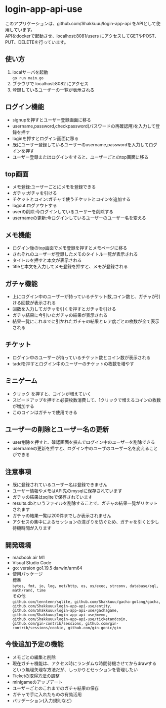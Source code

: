 # login-app-api-use

このアプリケーションは、github.com/Shakkuuu/login-app-api をAPIとして使用しています。  
APIをdockerで起動させ、localhost:8081/users にアクセスしてGETやPOST、PUT、DELETEを行っています。

## 使い方

1. localサーバを起動  
``` go run main.go ```
2. ブラウザで localhost:8082 にアクセス
3. 登録しているユーザーの一覧が表示される

## ログイン機能

* signupを押すとユーザー登録画面に移る
* username,password,checkpassword(パスワードの再確認用)を入力して登録を押す
* loginを押すとログイン画面に移る
* 既にユーザー登録しているユーザーのusername,passwordを入力してログインを押す
* ユーザー登録またはログインをすると、ユーザーごとのtop画面に移る

## top画面

* メモ登録:ユーザーごとにメモを登録できる
* ガチャ:ガチャを引ける
* チケットとコイン:ガチャで使うチケットとコインを追加する
* logout:ログアウトする
* userの削除:今ログインしているユーザーを削除する
* usernameの更新:今ログインしているユーザーのユーザー名を変える

## メモ機能

* ログイン後のtop画面でメモ登録を押すとメモページに移る
* されぞれのユーザーが登録したメモのタイトル一覧が表示される
* タイトルを押すと本文が表示される
* titleと本文を入力してメモ登録を押すと、メモが登録される

## ガチャ機能

* 上にログイン中のユーザーが持っているチケット数,コイン数と、ガチャが引ける回数が表示される
* 回数を入力してガチャを引くを押すとガチャを引ける
* ガチャ結果に今引いたガチャの結果が表示される
* 結果一覧にこれまでに引かれたガチャの結果とレア度ごとの枚数が全て表示される

## チケット

* ログイン中のユーザーが持っているチケット数とコイン数が表示される
* taddを押すとログイン中のユーザーのチケットの枚数を増やす

## ミニゲーム

* クリック を押すと、コインが増えていく
* スピードアップを押すと必要枚数消費して、1クリックで増えるコインの枚数が増加する
* このコインはガチャで使用できる

## ユーザーの削除とユーザー名の更新

* user削除を押すと、確認画面を挟んでログイン中のユーザーを削除できる
* usernameの更新を押すと、ログイン中のユーザのユーザー名を変えることができる

## 注意事項

* 既に登録されているユーザー名は登録できません
* ユーザー情報やメモはAPI先のmysqlに保存されています
* ガチャの結果はsqliteで保存されています
* results.dbというファイルを削除することで、ガチャの結果一覧がリセットされます
* ガチャの結果一覧は200件までしか表示されません
* アクセスの集中によるセッションの混ざりを防ぐため、ガチャを引くと少し待機時間が入ります

## 開発環境

* macbook air M1
* Visual Studio Code
* go: version go1.19.5 darwin/arm64
* 使用パッケージ  
標準  
``` bytes, fmt, io, log, net/http, os, os/exec, strconv, database/sql, math/rand, time ```  
その他  
```github.com/tenntenn/sqlite, github.com/Shakkuuu/gacha-golang/gacha, github.com/Shakkuuu/login-app-api-use/entity, github.com/Shakkuuu/login-app-api-use/gachagame, github.com/Shakkuuu/login-app-api-use/memo, github.com/Shakkuuu/login-app-api-use/ticketandcoin, github.com/gin-contrib/sessions, github.com/gin-contrib/sessions/cookie, github.com/gin-gonic/gin```

## 今後追加予定の機能

* メモごとの編集と削除
* 現在ガチャ機能は、アクセス時にランダムな時間待機させてからdrawするという無理矢理な方法だが、しっかりとセッションを管理したい
* Ticketの取得方法の調整
* minigameのアップデート
* ユーザーごとのこれまでのガチャ結果の保存
* ガチャで手に入れたものの有効活用
* バリデーション(入力規則など)
